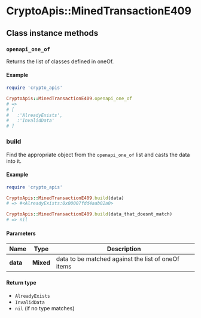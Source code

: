 # CryptoApis::MinedTransactionE409

## Class instance methods

### `openapi_one_of`

Returns the list of classes defined in oneOf.

#### Example

```ruby
require 'crypto_apis'

CryptoApis::MinedTransactionE409.openapi_one_of
# =>
# [
#   :'AlreadyExists',
#   :'InvalidData'
# ]
```

### build

Find the appropriate object from the `openapi_one_of` list and casts the data into it.

#### Example

```ruby
require 'crypto_apis'

CryptoApis::MinedTransactionE409.build(data)
# => #<AlreadyExists:0x00007fdd4aab02a0>

CryptoApis::MinedTransactionE409.build(data_that_doesnt_match)
# => nil
```

#### Parameters

| Name | Type | Description |
| ---- | ---- | ----------- |
| **data** | **Mixed** | data to be matched against the list of oneOf items |

#### Return type

- `AlreadyExists`
- `InvalidData`
- `nil` (if no type matches)

